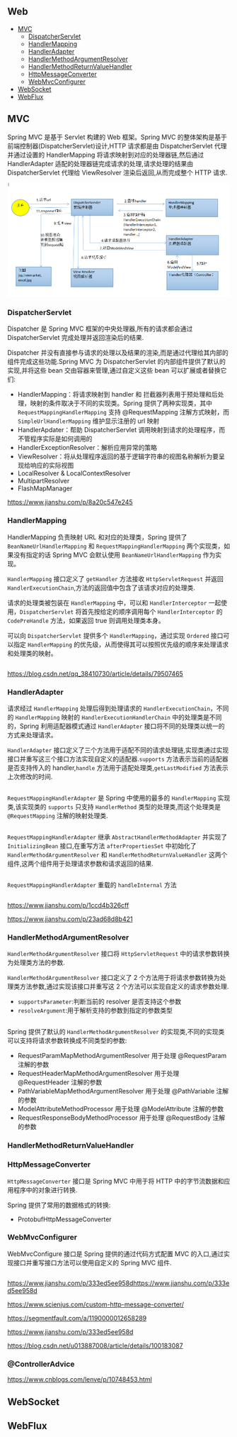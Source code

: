 ## Web

- [MVC](#MVC)
  - [DispatcherServlet](#DispatcherServlet)
  - [HandlerMapping](#HandlerMapping)
  - [HandlerAdapter](#HandlerAdapter)
  - [HandlerMethodArgumentResolver](#HandlerMethodArgumentResolver)
  - [HandlerMethodReturnValueHandler](#HandlerMethodReturnValueHandler)
  - [HttpMessageConverter](#HttpMessageConverter)
  - [WebMvcConfigurer](#WebMvcConfigurer)
- [WebSocket](#WebSocket)
- [WebFlux](#WebFlux)

## MVC

Spring MVC 是基于 Servlet 构建的 Web 框架。Spring MVC 的整体架构是基于前端控制器(DispatcherServlet)设计,HTTP 请求都是由 DispatcherServlet 代理并通过设置的 HandlerMapping 将请求映射到对应的处理器链,然后通过 HandlerAdapter 适配的处理器链完成请求的处理,请求处理的结果由 DispatcherServlet 代理给 ViewResolver 渲染后返回,从而完成整个 HTTP 请求.

![Web MVC 执行流程](../../resources/mvc.png)

### DispatcherServlet

Dispatcher 是 Spring MVC 框架的中央处理器,所有的请求都会通过 DispatcherServlet 完成处理并返回渲染后的结果.

Dispatcher 并没有直接参与请求的处理以及结果的渲染,而是通过代理给其内部的组件完成这些功能.Spring MVC 为 DispatcherServlet 的内部组件提供了默认的实现,并将这些 bean 交由容器来管理,通过自定义这些 bean 可以扩展或者替换它们:
- HandlerMapping：将请求映射到 handler 和 拦截器列表用于预处理和后处理，映射的条件取决于不同的实现类。Spring 提供了两种实现类，其中 `RequestMappingHandlerMapping` 支持 @RequestMapping 注解方式映射，而 `SimpleUrlHandlerMapping` 维护显示注册的 url 映射
- HandlerApdater：帮助 DispatcherServlet 调用映射到请求的处理程序，而不管程序实际是如何调用的
- HandlerExceptionResolver：解析应用异常的策略
- ViewResolver：将从处理程序返回的基于逻辑字符串的视图名称解析为要呈现给响应的实际视图
- LocalResolver & LocalContextResolver
- MultipartResolver
- FlashMapManager




https://www.jianshu.com/p/8a20c547e245

### HandlerMapping

HandlerMapping 负责映射 URL 和对应的处理类，Spring 提供了 `BeanNameUrlHandlerMapping` 和 `RequestMappingHandlerMapping` 两个实现类，如果没有指定的话 Spring MVC 会默认使用 `BeanNameUrlHandlerMapping` 作为实现。

`HandlerMapping` 接口定义了 `getHandler` 方法接收 `HttpServletRequest` 并返回 `HandlerExecutionChain`,方法的返回值中包含了该请求对应的处理类.

请求的处理类被包装在 `HandlerMapping` 中，可以和 `HandlerInterceptor` 一起使用，`DispatcherServlet` 将首先按给定的顺序调用每个 `HandlerInterceptor` 的 `CodePreHandle` 方法，如果返回 true 则调用处理类本身。

可以向 `DispatcherServlet` 提供多个 `HandlerMapping`，通过实现 `Ordered` 接口可以指定 `HandlerMapping` 的优先级，从而使得其可以按照优先级的顺序来处理请求和处理类的映射。

```java
```

https://blog.csdn.net/qq_38410730/article/details/79507465

### HandlerAdapter

请求经过 `HandlerMapping` 处理后得到处理请求的 `HandlerExecutionChain`，不同的 `HandlerMapping` 映射的 `HandlerExecutionHandlerChain` 中的处理类是不同的，Spring 利用适配器模式通过 `HandlerAdapter` 接口将不同的处理类以统一的方式来处理请求。

`HandlerAdapter` 接口定义了三个方法用于适配不同的请求处理链,实现类通过实现接口并重写这三个接口方法实现自定义的适配器.`supports` 方法表示当前的适配器是否支持传入的 handler,`handle` 方法用于适配处理类,`getLastModified` 方法表示上次修改的时间.

```java

```

`RequestMappingHandlerAdapter` 是 Spring 中使用的最多的 `HandlerMapping` 实现类,该实现类的 `supports` 只支持 `HandlerMethod` 类型的处理类,而这个处理类是 `@RequestMapping` 注解的映射处理类.
```java
```

`RequestMappingHandlerAdapter` 继承 `AbstractHandlerMethodAdapter` 并实现了 `InitializingBean` 接口,在重写方法 `afterPropertiesSet` 中初始化了 `HandlerMethodArgumentResolver` 和 `HandlerMethodReturnValueHandler` 这两个组件,这两个组件用于处理请求参数和请求返回的结果.
```java
```

`RequestMappingHandlerAdapter` 重载的 `handleInternal` 方法

```java
```

https://www.jianshu.com/p/1ccd4b326cff

https://www.jianshu.com/p/23ad68d8b421


### HandlerMethodArgumentResolver

`HandlerMethodArgumentResolver` 接口将 `HttpServletRequest` 中的请求参数转换为处理类方法的参数.

`HandlerMethodArgumentResolver` 接口定义了 2 个方法用于将请求参数转换为处理类方法参数,通过实现该接口并重写这 2 个方法可以实现自定义的请求参数处理.
- `supportsParameter`:判断当前的 resolver 是否支持这个参数
- `resolveArgument`:用于解析支持的参数到指定的参数类型

```java
```
Spring 提供了默认的 `HandlerMethodArgumentResolver` 的实现类,不同的实现类可以支持将请求参数转换成不同类型的参数:
- RequestParamMapMethodArgumentResolver 用于处理 @RequestParam 注解的参数
- RequestHeaderMapMethodArgumentResolver 用于处理 @RequestHeader 注解的参数
- PathVariableMapMethodArgumentResolver 用于处理 @PathVariable 注解的参数
- ModelAttributeMethodProcessor 用于处理 @ModelAttribute 注解的参数
- RequestResponseBodyMethodProcessor 用于处理 @RequestBody 注解的参数

### HandlerMethodReturnValueHandler


### HttpMessageConverter

`HttpMessageConverter` 接口是 Spring MVC 中用于将 HTTP 中的字节流数据和应用程序中的对象进行转换.

Spring 提供了常用的数据格式的转换:
- ProtobufHttpMessageConverter


### WebMvcConfigurer

WebMvcConfigure 接口是 Spring 提供的通过代码方式配置 MVC 的入口,通过实现接口并重写接口方法可以使用自定义的 Spring MVC 组件.

```java

```



https://www.jianshu.com/p/333ed5ee958dhttps://www.jianshu.com/p/333ed5ee958d

https://www.scienjus.com/custom-http-message-converter/

https://segmentfault.com/a/1190000012658289

https://www.jianshu.com/p/333ed5ee958d

https://blog.csdn.net/u013887008/article/details/100183087

### @ControllerAdvice

https://www.cnblogs.com/lenve/p/10748453.html


## WebSocket


## WebFlux